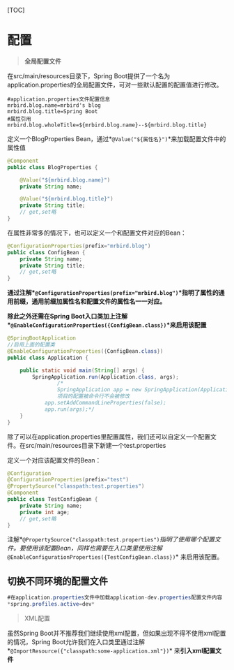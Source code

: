 [TOC]

# 配置

> **全局配置文件**

在src/main/resources目录下，Spring Boot提供了一个名为application.properties的全局配置文件，可对一些默认配置的配置值进行修改。

```
#application.properties文件配置信息
mrbird.blog.name=mrbird's blog
mrbird.blog.title=Spring Boot
#属性引用
mrbird.blog.wholeTitle=${mrbird.blog.name}--${mrbird.blog.title}
```

定义一个BlogProperties Bean，通过*`@Value("${属性名}")`*来加载配置文件中的属性值

```java
@Component
public class BlogProperties {

    @Value("${mrbird.blog.name}")
    private String name;

    @Value("${mrbird.blog.title}")
    private String title;
    // get,set略
}
```

在属性非常多的情况下，也可以定义一个和配置文件对应的Bean：

```java
@ConfigurationProperties(prefix="mrbird.blog")
public class ConfigBean {
    private String name;
    private String title;
    // get,set略
}
```

**通过注解\*`@ConfigurationProperties(prefix="mrbird.blog")`\*指明了属性的通用前缀，通用前缀加属性名和配置文件的属性名一一对应。**

**除此之外还需在Spring Boot入口类加上注解\*`@EnableConfigurationProperties({ConfigBean.class})`\*来启用该配置**

```java
@SpringBootApplication
//启用上面的配置类
@EnableConfigurationProperties({ConfigBean.class})
public class Application {

    public static void main(String[] args) {
        SpringApplication.run(Application.class, args);
				/*
				SpringApplication app = new SpringApplication(Application.class);
				项目的配置被命令行不会被修改
		    app.setAddCommandLineProperties(false);
		    app.run(args);*/
    }
}
```

除了可以在application.properties里配置属性，我们还可以自定义一个配置文件。在src/main/resources目录下新建一个test.properties

定义一个对应该配置文件的Bean：

```java
@Configuration
@ConfigurationProperties(prefix="test")
@PropertySource("classpath:test.properties")
@Component
public class TestConfigBean {
    private String name;
    private int age;
    // get,set略
}
```

注解*`@PropertySource("classpath:test.properties")`*指明了使用哪个配置文件。要使用该配置Bean，同样也需要在入口类里使用注解*`@EnableConfigurationProperties({TestConfigBean.class})`* 来启用该配置。

## 切换不同环境的配置文件

```java
#在application.properties文件中加载application-dev.properties配置文件内容
*spring.profiles.active=dev*
```

> XML配置

虽然Spring Boot并不推荐我们继续使用xml配置，但如果出现不得不使用xml配置的情况，Spring Boot允许我们在入口类里通过注解*`@ImportResource({"classpath:some-application.xml"})`* 来**引入xml配置文件**